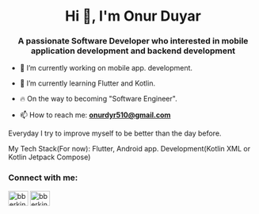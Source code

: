 <h1 align="center">Hi 👋, I'm Onur Duyar</h1>
<h3 align="center">A passionate Software Developer who interested in mobile application development and backend development </h3>


- 🔭 I’m currently working on mobile app. development.

- 🌱 I’m currently learning Flutter and Kotlin.

- 🔥 On the way to becoming "Software Engineer".

- 📫 How to reach me: **onurdyr510@gmail.com**

<p>
Everyday I try to improve myself to be better than the day before.
<p>
My Tech Stack(For now): Flutter, Android app. Development(Kotlin XML or Kotlin Jetpack Compose)
<p>

<h3 align="left">Connect with me:</h3>
<p align="left">
<a href="https://www.linkedin.com/in/onurduyarr/" target="_blank"><img align="center" src="https://raw.githubusercontent.com/rahuldkjain/github-profile-readme-generator/master/src/images/icons/Social/linked-in-alt.svg" alt="bberkint" height="30" width="40" /></a>
<a href="https://twitter.com/onurduyarrr" target="_blank"><img align="center" src="https://raw.githubusercontent.com/rahuldkjain/github-profile-readme-generator/master/src/images/icons/Social/twitter.svg" alt="bberkint" height="30" width="40" /></a>

